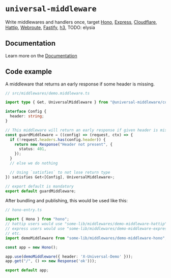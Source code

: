 # `universal-middleware`

Write middlewares and handlers once, target
[Hono](https://github.com/magne4000/universal-middleware/tree/main/packages/adapter-hono),
[Express](https://github.com/magne4000/universal-middleware/tree/main/packages/adapter-express),
[Cloudflare](https://github.com/magne4000/universal-middleware/tree/main/packages/adapter-cloudflare),
[Hattip](https://github.com/magne4000/universal-middleware/tree/main/packages/adapter-hattip),
[Webroute](https://github.com/magne4000/universal-middleware/tree/main/packages/adapter-webroute),
[Fastify](https://github.com/magne4000/universal-middleware/tree/main/packages/adapter-fastify),
[h3](https://github.com/magne4000/universal-middleware/tree/main/packages/adapter-h3),
TODO: elysia

## Documentation

Learn more on the [Documentation](https://universal-middleware.dev/)

## Code example

A middleware that returns an early response if some header is missing.
```ts
// src/middlewares/demo.middleware.ts

import type { Get, UniversalMiddleware } from "@universal-middleware/core";

interface Config {
  header: string;
}

// This middleware will return an early response if given header is missing
const guardMiddleware = ((config) => (request, ctx) => {
  if (!request.headers.has(config.header)) {
    return new Response("Header not present", {
      status: 401,
    });
  }
  // else we do nothing

  // Using `satisfies` to not lose return type
}) satisfies Get<[Config], UniversalMiddleware>;

// export default is mandatory
export default guardMiddleware;
```

After bundling and publishing, this would be used like this:
```ts
// hono-entry.ts

import { Hono } from "hono";
// hattip users would use "some-lib/middlewares/demo-middleware-hattip"
// express users would use "some-lib/middlewares/demo-middleware-express"
// etc.
import demoMiddleware from "some-lib/middlewares/demo-middleware-hono";

const app = new Hono();

app.use(demoMiddleware({ header: 'X-Universal-Demo' }));
app.get("/", () => new Response('ok')));

export default app;
```
